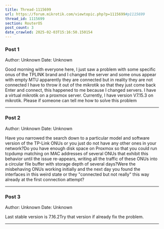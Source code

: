 ```yaml
---
title: Thread-1115699
url: https://forum.mikrotik.com/viewtopic.php?p=1115699#p1115699
thread_id: 1115699
section: RouterOS
post_count: 3
date_crawled: 2025-02-03T15:16:50.150154
---
```


### Post 1
Author: Unknown
Date: Unknown

Good morning with everyone here, I just saw a problem with some specific onus of the TPLINK brand and I changed the server and some onus appear with empty MTU apparently they are connected but in reality they are not connected I have to throw it out of the mikrotik so that they just come back Enter and connect, this happened to me because I changed servers. I have a virtual mikrotik on a proxmox server. Currently, I have version V7.15.3 on mikrotik. Please if someone can tell me how to solve this problem

---
### Post 2
Author: Unknown
Date: Unknown

Have you narrowed the search down to a particular model and software version of the TP-Link ONUs or you just do not have any other ones in your network?Do you have enough disk space on Proxmox so that you could run tcpdump matching on MAC addresses of several ONUs that exhibit this behavior until the issue re-appears, writing all the traffic of these ONUs into a circular file buffer with storage depth of several days?Were the misbehaving ONUs working initially and the next day you found the interfaces in this weird state or they "connected but not really" this way already at the first connection attempt?

---
### Post 3
Author: Unknown
Date: Unknown

Last stable version is 7.16.2Try that version if already fix the problem.

---
